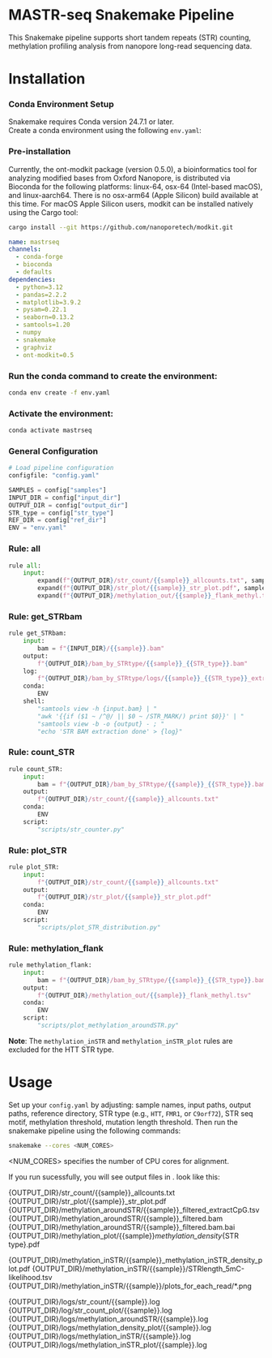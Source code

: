 # MASTR-seq Snakemake Pipeline

This Snakemake pipeline supports short tandem repeats (STR) counting, methylation profiling analysis from nanopore long-read sequencing data.

# Installation
### Conda Environment Setup
Snakemake requires Conda version 24.7.1 or later.  
Create a conda environment using the following `env.yaml`:

### Pre-installation
Currently, the ont-modkit package (version 0.5.0), a bioinformatics tool for analyzing modified bases from Oxford Nanopore, is distributed via Bioconda for the following platforms: linux-64, osx-64 (Intel-based macOS), and linux-aarch64. There is no osx-arm64 (Apple Silicon) build available at this time.
For macOS Apple Silicon users, modkit can be installed natively using the Cargo tool:

```bash
cargo install --git https://github.com/nanoporetech/modkit.git
```
```yaml
name: mastrseq
channels:
  - conda-forge
  - bioconda
  - defaults
dependencies:
  - python=3.12
  - pandas=2.2.2
  - matplotlib=3.9.2
  - pysam=0.22.1
  - seaborn=0.13.2
  - samtools=1.20
  - numpy
  - snakemake
  - graphviz
  - ont-modkit=0.5
```

### Run the conda command to create the environment:

```bash
conda env create -f env.yaml
```

### Activate the environment:

```bash
conda activate mastrseq
```

### General Configuration

```python
# Load pipeline configuration
configfile: "config.yaml"

SAMPLES = config["samples"]
INPUT_DIR = config["input_dir"]
OUTPUT_DIR = config["output_dir"]
STR_type = config["str_type"]
REF_DIR = config["ref_dir"]
ENV = "env.yaml"
```

### Rule: all

```python
rule all:
    input:
        expand(f"{OUTPUT_DIR}/str_count/{{sample}}_allcounts.txt", sample=SAMPLES),
        expand(f"{OUTPUT_DIR}/str_plot/{{sample}}_str_plot.pdf", sample=SAMPLES),
        expand(f"{OUTPUT_DIR}/methylation_out/{{sample}}_flank_methyl.tsv", sample=SAMPLES)
```

### Rule: get_STRbam

```python
rule get_STRbam:
    input:
        bam = f"{INPUT_DIR}/{{sample}}.bam"
    output:
        f"{OUTPUT_DIR}/bam_by_STRtype/{{sample}}_{{STR_type}}.bam"
    log:
        f"{OUTPUT_DIR}/bam_by_STRtype/logs/{{sample}}_{{STR_type}}_extract.log"
    conda:
        ENV
    shell:
        "samtools view -h {input.bam} | "
        "awk '{{if ($1 ~ /^@/ || $0 ~ /STR_MARK/) print $0}}' | "
        "samtools view -b -o {output} - ; "
        "echo 'STR BAM extraction done' > {log}"
```

### Rule: count_STR

```python
rule count_STR:
    input:
        bam = f"{OUTPUT_DIR}/bam_by_STRtype/{{sample}}_{{STR_type}}.bam"
    output:
        f"{OUTPUT_DIR}/str_count/{{sample}}_allcounts.txt"
    conda:
        ENV
    script:
        "scripts/str_counter.py"
```

### Rule: plot_STR

```python
rule plot_STR:
    input:
        f"{OUTPUT_DIR}/str_count/{{sample}}_allcounts.txt"
    output:
        f"{OUTPUT_DIR}/str_plot/{{sample}}_str_plot.pdf"
    conda:
        ENV
    script:
        "scripts/plot_STR_distribution.py"
```

### Rule: methylation_flank

```python
rule methylation_flank:
    input:
        bam = f"{OUTPUT_DIR}/bam_by_STRtype/{{sample}}_{{STR_type}}.bam"
    output:
        f"{OUTPUT_DIR}/methylation_out/{{sample}}_flank_methyl.tsv"
    conda:
        ENV
    script:
        "scripts/plot_methylation_aroundSTR.py"
```

**Note**: The `methylation_inSTR` and `methylation_inSTR_plot` rules are excluded for the HTT STR type.

# Usage

Set up your `config.yaml` by adjusting:
sample names, 
input paths,
output paths, 
reference directory, 
STR type (e.g., `HTT`, `FMR1`, or `C9orf72`), 
STR seq motif,
methylation threshold, 
mutation length threshold. Then run the snakemake pipeline using the following commands:

```bash
snakemake --cores <NUM_CORES>
```
<NUM_CORES> specifies the number of CPU cores for alignment.

If you run sucessfully, you will see output files in <results>. look like this:

{OUTPUT_DIR}/str_count/{{sample}}_allcounts.txt
{OUTPUT_DIR}/str_plot/{{sample}}_str_plot.pdf
{OUTPUT_DIR}/methylation_aroundSTR/{{sample}}_filtered_extractCpG.tsv
{OUTPUT_DIR}/methylation_aroundSTR/{{sample}}_filtered.bam
{OUTPUT_DIR}/methylation_aroundSTR/{{sample}}_filtered.bam.bai
{OUTPUT_DIR}/methylation_plot/{{sample}}_methylation_density_{STR type}.pdf

{OUTPUT_DIR}/methylation_inSTR/{{sample}}_methylation_inSTR_density_plot.pdf
{OUTPUT_DIR}/methylation_inSTR/{{sample}}/STRlength_5mC-likelihood.tsv
{OUTPUT_DIR}/methylation_inSTR/{{sample}}/plots_for_each_read/*.png

{OUTPUT_DIR}/logs/str_count/{{sample}}.log
{OUTPUT_DIR}/log/str_count_plot/{{sample}}.log
{OUTPUT_DIR}/logs/methylation_aroundSTR/{{sample}}.log
{OUTPUT_DIR}/logs/methylation_density_plot/{{sample}}.log
{OUTPUT_DIR}/logs/methylation_inSTR/{{sample}}.log
{OUTPUT_DIR}/logs/methylation_inSTR_plot/{{sample}}.log










